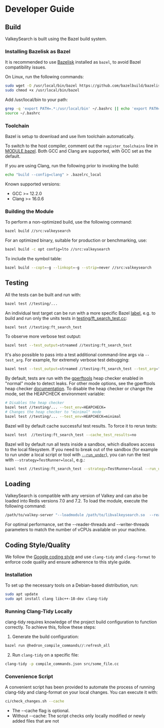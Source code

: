 # Developer Guide


## Build

ValkeySearch is built using the Bazel build system.

### Installing Bazelisk as Bazel

It is recommended to use [Bazelisk](https://github.com/bazelbuild/bazelisk) installed as `bazel`, to avoid Bazel compatibility issues.

On Linux, run the following commands:

```bash
sudo wget -O /usr/local/bin/bazel https://github.com/bazelbuild/bazelisk/releases/latest/download/bazelisk-linux-$([ $(uname -m) = "aarch64" ] && echo "arm64" || echo "amd64")
sudo chmod +x /usr/local/bin/bazel
```

Add /usr/local/bin to your path:

```bash
grep -q 'export PATH=.*:/usr/local/bin' ~/.bashrc || echo 'export PATH=$PATH:/usr/local/bin' >> ~/.bashrc
source ~/.bashrc
```
### Toolchain


Bazel is setup to download and use llvm toolchain automatically.


To switch to the host compiler, comment out the `register_toolchains` line 
in [MODULE.bazel](https://github.com/valkey-io/valkey-search/blob/main/MODULE.bazel#L29).
Both GCC and Clang are supported, with GCC set as the default.


If you are using Clang, run the following prior to invoking the build:


```bash
echo "build --config=clang" > .bazelrc_local
```


Known supported versions:
- GCC >= 12.2.0
- Clang >= 16.0.6


### Building the Module

To perform a non-optimized build, use the following command:

```bash
bazel build //src:valkeysearch
```

For an optimized binary, suitable for production or benchmarking, use:

```bash
bazel build -c opt config=lto //src:valkeysearch
```

To include the symbol table:

```bash
bazel build --copt=-g --linkopt=-g --strip=never //src:valkeysearch
```

## Testing

All the tests can be built and run with:

```bash
bazel test //testing/...
```

An individual test target can be run with a more specific Bazel [label](https://bazel.build/versions/master/docs/build-ref.html#Labels), e.g. to build and run only
the units tests in [testing/ft_search_test.cc](https://github.com/valkey-io/valkey-search/blob/main/testing/ft_search_test.cc):

```bash
bazel test //testing:ft_search_test
```

To observe more verbose test output:

```bash
bazel test --test_output=streamed //testing:ft_search_test
```

It's also possible to pass into a test additional command-line args via `--test_arg`. For
example, for extremely verbose test debugging:

```bash
bazel test --test_output=streamed //testing:ft_search_test --test_arg="-l trace"
```

By default, tests are run with the [gperftools](https://github.com/gperftools/gperftools) heap
checker enabled in "normal" mode to detect leaks. For other mode options, see the gperftools
heap checker [documentation](https://gperftools.github.io/gperftools/heap_checker.html). To
disable the heap checker or change the mode, set the HEAPCHECK environment variable:

```bash
# Disables the heap checker
bazel test //testing/... --test_env=HEAPCHECK=
# Changes the heap checker to "minimal" mode
bazel test //testing/... --test_env=HEAPCHECK=minimal
```

Bazel will by default cache successful test results. To force it to rerun tests:

```bash
bazel test  //testing:ft_search_test --cache_test_results=no
```

Bazel will by default run all tests inside a sandbox, which disallows access to the
local filesystem. If you need to break out of the sandbox (for example to run under a
local script or tool with [`--run_under`](https://docs.bazel.build/versions/master/user-manual.html#flag--run_under)),
you can run the test with `--strategy=TestRunner=local`, e.g.:

```bash
bazel test //testing:ft_search_test --strategy=TestRunner=local --run_under=/some/path/foobar.sh
```

## Loading

ValkeySearch is compatible with any version of Valkey and can also be loaded into Redis versions 7.0 and 7.2. To load the module, execute the following command:

```bash
/path/to/valkey-server "--loadmodule /path/to/libvalkeysearch.so  --reader-threads 64 --writer-threads 64"
```

For optimal performance, set the --reader-threads and --writer-threads parameters to match the number of vCPUs available on your machine.

## Coding Style/Quality

We follow the [Google coding style](https://google.github.io/styleguide/) and use `clang-tidy` and `clang-format` to enforce code quality and ensure adherence to this style guide.

### Installation

To set up the necessary tools on a Debian-based distribution, run:

```bash
sudo apt update
sudo apt install clang libc++-18-dev clang-tidy
```

### Running Clang-Tidy Locally
clang-tidy requires knowledge of the project build configuration to function correctly. To achieve this, follow these steps:

1. Generate the build configuration:
```bash
bazel run @hedron_compile_commands//:refresh_all
```

2. Run `clang-tidy` on a specific file: 
```bash
clang-tidy -p compile_commands.json src/some_file.cc
```


### Convenience Script

A convenient script has been provided to automate the process of running clang-tidy and clang-format on your local changes. You can execute it with:

```bash
ci/check_changes.sh --cache
```

- The --cache flag is optional.
- Without --cache: The script checks only locally modified or newly added files that are not

